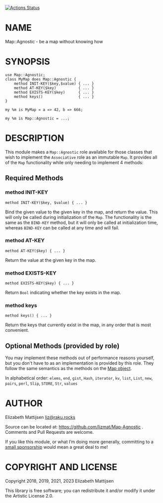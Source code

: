 [![Actions Status](https://github.com/lizmat/Map-Agnostic/workflows/test/badge.svg)](https://github.com/lizmat/Map-Agnostic/actions)

NAME
====

Map::Agnostic - be a map without knowing how

SYNOPSIS
========

    use Map::Agnostic;
    class MyMap does Map::Agnostic {
        method INIT-KEY($key,$value) { ... }
        method AT-KEY($key)          { ... }
        method EXISTS-KEY($key)      { ... }
        method keys()                { ... }
    }

    my %m is MyMap = a => 42, b => 666;

    my %m is Map::Agnostic = ...;

DESCRIPTION
===========

This module makes a `Map::Agnostic` role available for those classes that wish to implement the `Associative` role as an immutable `Map`. It provides all of the `Map` functionality while only needing to implement 4 methods:

Required Methods
----------------

### method INIT-KEY

    method INIT-KEY($key, $value) { ... }

Bind the given value to the given key in the map, and return the value. This will only be called during initialization of the `Map`. The functionality is the same as the `BIND-KEY` method, but it will only be called at initialization time, whereas `BIND-KEY` can be called at any time and will fail.

### method AT-KEY

    method AT-KEY($key) { ... }

Return the value at the given key in the map.

### method EXISTS-KEY

    method EXISTS-KEY($key) { ... }

Return `Bool` indicating whether the key exists in the map.

### method keys

    method keys() { ... }

Return the keys that currently exist in the map, in any order that is most convenient.

Optional Methods (provided by role)
-----------------------------------

You may implement these methods out of performance reasons yourself, but you don't have to as an implementation is provided by this role. They follow the same semantics as the methods on the [Map object](https://docs.perl6.org/type/Map).

In alphabetical order: `elems`, `end`, `gist`, `Hash`, `iterator`, `kv`, `list`, `List`, `new`, `pairs`, `perl`, `Slip`, `STORE`, `Str`, `values`

AUTHOR
======

Elizabeth Mattijsen <liz@raku.rocks>

Source can be located at: https://github.com/lizmat/Map-Agnostic . Comments and Pull Requests are welcome.

If you like this module, or what I’m doing more generally, committing to a [small sponsorship](https://github.com/sponsors/lizmat/) would mean a great deal to me!

COPYRIGHT AND LICENSE
=====================

Copyright 2018, 2019, 2021, 2023 Elizabeth Mattijsen

This library is free software; you can redistribute it and/or modify it under the Artistic License 2.0.

